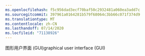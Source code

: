 ```yaml
---
ms.openlocfilehash: f5c956dad3ecf70baf50c2932481a060ea3add7c
ms.sourcegitcommit: 397961a0164281b579f68064c3bb66c071f374d9
ms.translationtype: MT
ms.contentlocale: zh-CN
ms.lasthandoff: 07/14/2020
ms.locfileid: "71138926"
---
```

<span data-ttu-id="89e65-101">图形用户界面 (GUI)</span><span class="sxs-lookup"><span data-stu-id="89e65-101">graphical user interface (GUI)</span></span>